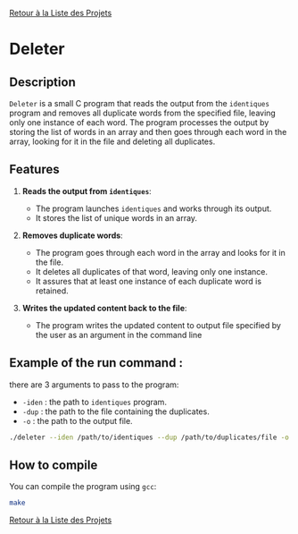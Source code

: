 [Retour à la Liste des Projets](../README.md)

# Deleter

## Description

`Deleter` is a small C program that reads the output from the `identiques` program and removes all duplicate words from the specified file, leaving only one instance of each word. The program processes the output by storing the list of words in an array and then goes through each word in the array, looking for it in the file and deleting all duplicates.

## Features

1. **Reads the output from `identiques`**:
    - The program launches `identiques` and works through its output.
    - It stores the list of unique words in an array.

2. **Removes duplicate words**:
    - The program goes through each word in the array and looks for it in the file.
    - It deletes all duplicates of that word, leaving only one instance.
    - It assures that at least one instance of each duplicate word is retained.

3. **Writes the updated content back to the file**:
    - The program writes the updated content to output file specified by the user as an argument in the command line

## Example of the run command :

there are 3 arguments to pass to the program:
- `-iden` : the path to `identiques` program.
- `-dup` : the path to the file containing the duplicates.
- `-o` : the path to the output file.

```sh 
./deleter --iden /path/to/identiques --dup /path/to/duplicates/file -o /path/to/output/file
```

## How to compile

You can compile the program using `gcc`:

```sh
make
```

[Retour à la Liste des Projets](../README.md)